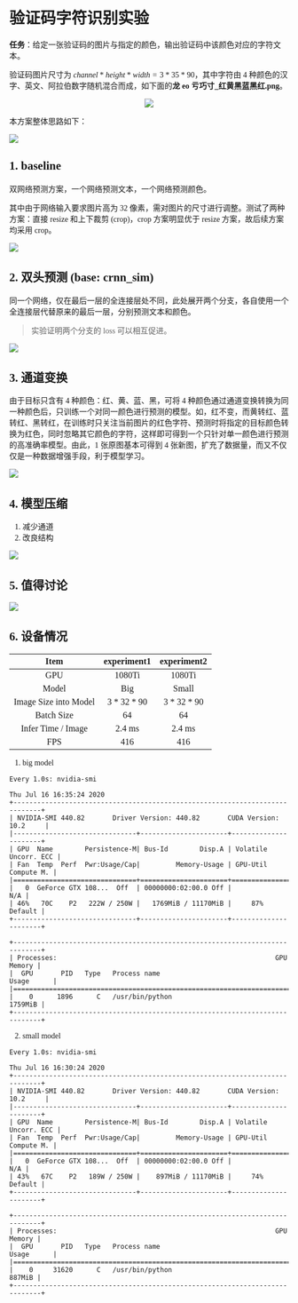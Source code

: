 <font face="Baskerville Old Face">

# 验证码字符识别实验

**任务**：给定一张验证码的图片与指定的颜色，输出验证码中该颜色对应的字符文本。

验证码图片尺寸为 $channel*height*width=3*35*90$，其中字符由 4 种颜色的汉字、英文、阿拉伯数字随机混合而成，如下面的**龙 eo 亏巧寸\_红黄黑蓝黑红.png**。

<center>

![](./pics/00008483-龙eo亏巧寸_红黄黑蓝黑红.png)

</center>

本方案整体思路如下：

![](./pics/captcha%20experiments.png)

## 1. baseline

双网络预测方案，一个网络预测文本，一个网络预测颜色。

其中由于网络输入要求图片高为 32 像素，需对图片的尺寸进行调整。测试了两种方案：直接 resize 和上下裁剪 (crop)，crop 方案明显优于 resize 方案，故后续方案均采用 crop。

![](./pics/10w.png)

## 2. 双头预测 (base: crnn_sim)

同一个网络，仅在最后一层的全连接层处不同，此处展开两个分支，各自使用一个全连接层代替原来的最后一层，分别预测文本和颜色。

> 实验证明两个分支的 loss 可以相互促进。

![](./pics/multitask.png)

## 3. 通道变换

由于目标只含有 4 种颜色：红、黄、蓝、黑，可将 4 种颜色通过通道变换转换为同一种颜色后，只训练一个对同一颜色进行预测的模型。如，红不变，而黄转红、蓝转红、黑转红，在训练时只关注当前图片的红色字符、预测时将指定的目标颜色转换为红色，同时忽略其它颜色的字符，这样即可得到一个只针对单一颜色进行预测的高准确率模型。由此，1 张原图基本可得到 4 张新图，扩充了数据量，而又不仅仅是一种数据增强手段，利于模型学习。

![](./pics/31w.png)

## 4. 模型压缩

1. 减少通道
2. 改良结构

![](./pics/compression.png)

## 5. 值得讨论

![](./pics/special%20case.png)

## 6. 设备情况

|         Item          | experiment1 | experiment2 |
| :-------------------: | :---------: | :---------: |
|          GPU          |   1080Ti    |   1080Ti    |
|         Model         |     Big     |    Small    |
| Image Size into Model |  $3*32*90$  |  $3*32*90$  |
|      Batch Size       |     64      |     64      |
|  Infer Time / Image   |   2.4 ms    |   2.4 ms    |
|          FPS          |     416     |     416     |

1. big model

```
Every 1.0s: nvidia-smi

Thu Jul 16 16:35:24 2020
+-----------------------------------------------------------------------------+
| NVIDIA-SMI 440.82       Driver Version: 440.82       CUDA Version: 10.2     |
|-------------------------------+----------------------+----------------------+
| GPU  Name        Persistence-M| Bus-Id        Disp.A | Volatile Uncorr. ECC |
| Fan  Temp  Perf  Pwr:Usage/Cap|         Memory-Usage | GPU-Util  Compute M. |
|===============================+======================+======================|
|   0  GeForce GTX 108...  Off  | 00000000:02:00.0 Off |                  N/A |
| 46%   70C    P2   222W / 250W |   1769MiB / 11170MiB |     87%      Default |
+-------------------------------+----------------------+----------------------+

+-----------------------------------------------------------------------------+
| Processes:                                                       GPU Memory |
|  GPU       PID   Type   Process name                             Usage      |
|=============================================================================|
|    0      1896      C   /usr/bin/python                             1759MiB |
+-----------------------------------------------------------------------------+
```

2. small model

```
Every 1.0s: nvidia-smi

Thu Jul 16 16:30:24 2020
+-----------------------------------------------------------------------------+
| NVIDIA-SMI 440.82       Driver Version: 440.82       CUDA Version: 10.2     |
|-------------------------------+----------------------+----------------------+
| GPU  Name        Persistence-M| Bus-Id        Disp.A | Volatile Uncorr. ECC |
| Fan  Temp  Perf  Pwr:Usage/Cap|         Memory-Usage | GPU-Util  Compute M. |
|===============================+======================+======================|
|   0  GeForce GTX 108...  Off  | 00000000:02:00.0 Off |                  N/A |
| 43%   67C    P2   189W / 250W |    897MiB / 11170MiB |     74%      Default |
+-------------------------------+----------------------+----------------------+

+-----------------------------------------------------------------------------+
| Processes:                                                       GPU Memory |
|  GPU       PID   Type   Process name                             Usage      |
|=============================================================================|
|    0     31620      C   /usr/bin/python                              887MiB |
+-----------------------------------------------------------------------------+
```
